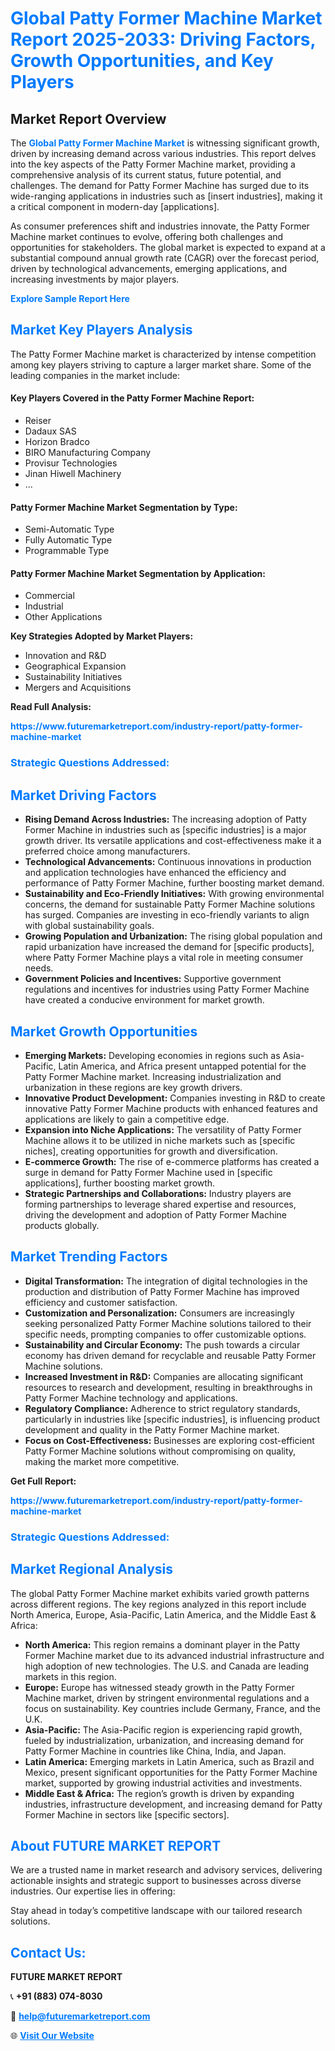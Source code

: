 <h1 style="color: #007BFF;">Global Patty Former Machine Market Report 2025-2033: Driving Factors, Growth Opportunities, and Key Players</h1>

<section id="overview">
<h2>Market Report Overview</h2>
<p>The <a href="https://www.futuremarketreport.com/industry-report/patty-former-machine-market" style="color: #007BFF; text-decoration: none;"><strong>Global Patty Former Machine Market</strong></a> is witnessing significant growth, driven by increasing demand across various industries. This report delves into the key aspects of the Patty Former Machine market, providing a comprehensive analysis of its current status, future potential, and challenges. The demand for Patty Former Machine has surged due to its wide-ranging applications in industries such as [insert industries], making it a critical component in modern-day [applications].</p>
<p>As consumer preferences shift and industries innovate, the Patty Former Machine market continues to evolve, offering both challenges and opportunities for stakeholders. The global market is expected to expand at a substantial compound annual growth rate (CAGR) over the forecast period, driven by technological advancements, emerging applications, and increasing investments by major players.</p>
</section>

<section id="overview">
<p><a href="https://www.futuremarketreport.com/request-sample/reportId=109367" style="color: #007BFF; text-decoration: none;"><strong>Explore Sample Report Here</strong></a></p>
</section>

<section id="key-players">
<h2 style="color: #007BFF;">Market Key Players Analysis</h2>
<p>The Patty Former Machine market is characterized by intense competition among key players striving to capture a larger market share. Some of the leading companies in the market include:</p>
<h4>Key Players Covered in the Patty Former Machine Report:</h4>
<ul><li>Reiser</li><li>Dadaux SAS</li><li>Horizon Bradco</li><li>BIRO Manufacturing Company</li><li>Provisur Technologies</li><li>Jinan Hiwell Machinery</li><li>...</li></ul>
<h4>Patty Former Machine Market Segmentation by Type:</h4>
<ul><li>Semi-Automatic Type</li><li>Fully Automatic Type</li><li>Programmable Type</li></ul>

<h4>Patty Former Machine Market Segmentation by Application:</h4>
<ul><li>Commercial</li><li>Industrial</li><li>Other Applications</li></ul>
<p><strong>Key Strategies Adopted by Market Players:</strong></p>
<ul>
<li>Innovation and R&D</li>
<li>Geographical Expansion</li>
<li>Sustainability Initiatives</li>
<li>Mergers and Acquisitions</li>
</ul>
</section>

<section>
<p><strong>Read Full Analysis: </strong></p><a href="https://www.futuremarketreport.com/industry-report/patty-former-machine-market" style="color: #007BFF; text-decoration: none;"><strong>https://www.futuremarketreport.com/industry-report/patty-former-machine-market</strong></a>
<h3 style="color: #007BFF;">Strategic Questions Addressed:</h3>
</section>

<section id="driving-factors">
<h2 style="color: #007BFF;">Market Driving Factors</h2>
<ul>
<li><strong>Rising Demand Across Industries:</strong> The increasing adoption of Patty Former Machine in industries such as [specific industries] is a major growth driver. Its versatile applications and cost-effectiveness make it a preferred choice among manufacturers.</li>
<li><strong>Technological Advancements:</strong> Continuous innovations in production and application technologies have enhanced the efficiency and performance of Patty Former Machine, further boosting market demand.</li>
<li><strong>Sustainability and Eco-Friendly Initiatives:</strong> With growing environmental concerns, the demand for sustainable Patty Former Machine solutions has surged. Companies are investing in eco-friendly variants to align with global sustainability goals.</li>
<li><strong>Growing Population and Urbanization:</strong> The rising global population and rapid urbanization have increased the demand for [specific products], where Patty Former Machine plays a vital role in meeting consumer needs.</li>
<li><strong>Government Policies and Incentives:</strong> Supportive government regulations and incentives for industries using Patty Former Machine have created a conducive environment for market growth.</li>
</ul>
</section>

<section id="growth-opportunities">
<h2 style="color: #007BFF;">Market Growth Opportunities</h2>
<ul>
<li><strong>Emerging Markets:</strong> Developing economies in regions such as Asia-Pacific, Latin America, and Africa present untapped potential for the Patty Former Machine market. Increasing industrialization and urbanization in these regions are key growth drivers.</li>
<li><strong>Innovative Product Development:</strong> Companies investing in R&D to create innovative Patty Former Machine products with enhanced features and applications are likely to gain a competitive edge.</li>
<li><strong>Expansion into Niche Applications:</strong> The versatility of Patty Former Machine allows it to be utilized in niche markets such as [specific niches], creating opportunities for growth and diversification.</li>
<li><strong>E-commerce Growth:</strong> The rise of e-commerce platforms has created a surge in demand for Patty Former Machine used in [specific applications], further boosting market growth.</li>
<li><strong>Strategic Partnerships and Collaborations:</strong> Industry players are forming partnerships to leverage shared expertise and resources, driving the development and adoption of Patty Former Machine products globally.</li>
</ul>
</section>

<section id="trending-factors">
<h2 style="color: #007BFF;">Market Trending Factors</h2>
<ul>
<li><strong>Digital Transformation:</strong> The integration of digital technologies in the production and distribution of Patty Former Machine has improved efficiency and customer satisfaction.</li>
<li><strong>Customization and Personalization:</strong> Consumers are increasingly seeking personalized Patty Former Machine solutions tailored to their specific needs, prompting companies to offer customizable options.</li>
<li><strong>Sustainability and Circular Economy:</strong> The push towards a circular economy has driven demand for recyclable and reusable Patty Former Machine solutions.</li>
<li><strong>Increased Investment in R&D:</strong> Companies are allocating significant resources to research and development, resulting in breakthroughs in Patty Former Machine technology and applications.</li>
<li><strong>Regulatory Compliance:</strong> Adherence to strict regulatory standards, particularly in industries like [specific industries], is influencing product development and quality in the Patty Former Machine market.</li>
<li><strong>Focus on Cost-Effectiveness:</strong> Businesses are exploring cost-efficient Patty Former Machine solutions without compromising on quality, making the market more competitive.</li>
</ul>
</section>

<section>
<p><strong>Get Full Report: </strong></p><a href="https://www.futuremarketreport.com/industry-report/patty-former-machine-market" style="color: #007BFF; text-decoration: none;"><strong>https://www.futuremarketreport.com/industry-report/patty-former-machine-market</strong></a>
<h3 style="color: #007BFF;">Strategic Questions Addressed:</h3>
</section>


<section id="regional-analysis">
<h2 style="color: #007BFF;">Market Regional Analysis</h2>
<p>The global Patty Former Machine market exhibits varied growth patterns across different regions. The key regions analyzed in this report include North America, Europe, Asia-Pacific, Latin America, and the Middle East & Africa:</p>
<ul>
<li><strong>North America:</strong> This region remains a dominant player in the Patty Former Machine market due to its advanced industrial infrastructure and high adoption of new technologies. The U.S. and Canada are leading markets in this region.</li>
<li><strong>Europe:</strong> Europe has witnessed steady growth in the Patty Former Machine market, driven by stringent environmental regulations and a focus on sustainability. Key countries include Germany, France, and the U.K.</li>
<li><strong>Asia-Pacific:</strong> The Asia-Pacific region is experiencing rapid growth, fueled by industrialization, urbanization, and increasing demand for Patty Former Machine in countries like China, India, and Japan.</li>
<li><strong>Latin America:</strong> Emerging markets in Latin America, such as Brazil and Mexico, present significant opportunities for the Patty Former Machine market, supported by growing industrial activities and investments.</li>
<li><strong>Middle East & Africa:</strong> The region’s growth is driven by expanding industries, infrastructure development, and increasing demand for Patty Former Machine in sectors like [specific sectors].</li>
</ul>
</section>

<footer>
<h2 style="color: #007BFF;">About FUTURE MARKET REPORT</h2>
<p>We are a trusted name in market research and advisory services, delivering actionable insights and strategic support to businesses across diverse industries. Our expertise lies in offering:</p>

<p>Stay ahead in today’s competitive landscape with our tailored research solutions.</p>

<h2 style="color: #007BFF;">Contact Us:</h2>
<p><strong>FUTURE MARKET REPORT</strong></p>
<p>📞 <strong>+91 (883) 074-8030</strong></p>
<p>📧 <strong><a href="mailto:help@futuremarketreport.com" style="color: #007BFF;">help@futuremarketreport.com</a></strong></p>
<p>🌐 <strong><a href="https://www.futuremarketreport.com/" style="color: #007BFF;">Visit Our Website</a></strong></p>
</footer>